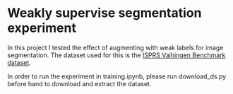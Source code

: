 # Weakly supervise segmentation experiment

In this project I tested the effect of augmenting with weak labels for image segmentation. The dataset used for this is the [ISPRS Vaihingen Benchmark dataset](https://www2.isprs.org/commissions/comm2/wg4/benchmark/).

In order to run the experiment in training.ipynb, please run download_ds.py before hand to download and extract the dataset.
